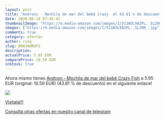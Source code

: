 ```yaml
---
layout: post
title: "Androni - Mochila de mar del bebé Crazy  al 43.81 % de descuento"
date: 2020-06-18 07:45:42
thumbnailImage: "https://m.media-amazon.com/images/I/511W3L9A2PL._SL200_.jpg"
images: ["https://m.media-amazon.com/images/I/511W3L9A2PL._SL200_.jpg"]
comments: true
category: ofertas
author: ring
slug: B00JAHRUF2
description:
actualPrice: 5.95 EUR
comparePrice: 10.59 EUR
inStock: true
---
```


Ahora mismo tienes [Androni - Mochila de mar del bebé Crazy Fish](https://www.amazon.com/dp/B00JAHRUF2/?tag=redken08-20) a 5.95 EUR (original: 10.59 EUR) (43.81 % de descuento) en el siguiente enlace!

[![](https://m.media-amazon.com/images/I/511W3L9A2PL._SL200_.jpg)](https://www.amazon.com/dp/B00JAHRUF2/?tag=redken08-20)

[Visítala!!!](https://www.amazon.com/dp/B00JAHRUF2/?tag=redken08-20)

[Consulta otras ofertas en nuestro canal de telegram](https://t.me/s/ofertas25)
